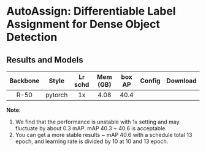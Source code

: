 # AutoAssign: Differentiable Label Assignment for Dense Object Detection

## Results and Models

| Backbone  | Style   | Lr schd | Mem (GB) |   box AP | Config | Download |
|:---------:|:-------:|:-------:|:--------:|:------:|:------:|:--------:|
| R-50     | pytorch | 1x      | 4.08      |   40.4  |

**Note**:

1. We find that the performance is unstable with 1x setting and may fluctuate by about 0.3 mAP. mAP 40.3 ~ 40.6 is acceptable.
2. You can get a more stable results ~ mAP 40.6 with a schedule total 13 epoch, and learning rate is divided by 10 at 10 and 13 epoch.
